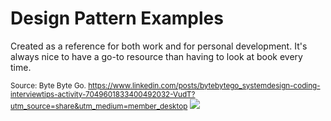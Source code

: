 # Design Pattern Examples

Created as a reference for both work and for personal development. It's always nice to have a go-to resource than having to look at book every time.

<small>Source: Byte Byte Go. https://www.linkedin.com/posts/bytebytego_systemdesign-coding-interviewtips-activity-7049601833400492032-VudT?utm_source=share&utm_medium=member_desktop</small>
<img src="https://user-images.githubusercontent.com/6856382/230517573-5127f89f-c283-4126-a24e-40e4e6aaee2e.png"/>